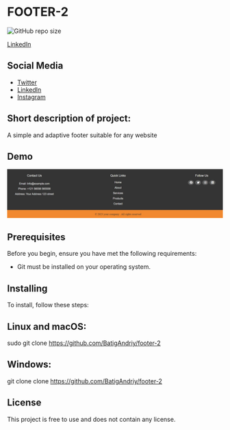 # FOOTER-2

![GitHub repo size](https://img.shields.io/github/BatigAndriy/footer-2)

 [LinkedIn](https://www.linkedin.com/in/andriy-batig)

## Social Media
- [Twitter](https://twitter.com/yourtwitterhandle)
- [LinkedIn](https://www.linkedin.com/in/yourlinkedinprofile)
- [Instagram](https://www.instagram.com/yourinstagramprofile)

## Short description of project:
A simple and adaptive footer suitable for any website

## Demo
![-](footer_2.jpg)

## Prerequisites
Before you begin, ensure you have met the following requirements:
- Git must be installed on your operating system.

## Installing
To install, follow these steps:

## Linux and macOS:
sudo git clone https://github.com/BatigAndriy/footer-2

## Windows:
git clone clone https://github.com/BatigAndriy/footer-2

## License
This project is free to use and does not contain any license.



